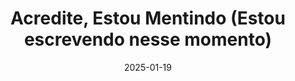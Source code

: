 ---
slug: acredite-estou-mentindo
title: Acredite, Estou Mentindo (Estou escrevendo nesse momento)
description: Um resumo do livro "Acredite, Estou Mentindo", de Ryan Holiday, que revela os bastidores do jornalismo e da manipulação da mídia. Entenda como as notícias falsas e os escândalos são criados para gerar cliques e audiência, e como isso afeta a sociedade. É um livro essencial para quem quer entender o impacto do marketing na era digital, como muitas vezes é baseado em mentiras e manipulações para atingir seus objetivos e gerar lucro mesmo que seja através da desgraça.
date: 2025-01-19
image: ../attachments/acredite-estou-mentindo.jpg
lastmod: 2025-01-22
tags:
  - jornalismo
  - mídia
  - marketing
  - notícias falsas
  - livro
---